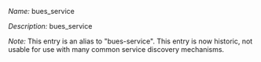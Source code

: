 _Name:_ bues_service

_Description:_ bues_service

_Note:_ This entry is an alias to "bues-service".
This entry is now historic, not usable for use with many
common service discovery mechanisms.

